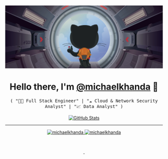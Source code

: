 ![](assets/images/header.png)

<p>
  <h1 align="center">
    <b>Hello there, I'm <a href="https://github.com/michaelkhanda">@michaelkhanda</a> 👋</b>
  </h1>
  <p align="center">
    <samp>( "👨‍💻 Full Stack Engineer" | "☁️ Cloud & Network Security Analyst" | "📈 Data Analyst" )</samp>
    
  </p>


<p align="center">
  <a href="https://github.com/michaelkhanda">
<img alt="GitHub Stats" src="https://github-readme-stats-sigma-five.vercel.app/api?username=michaelkhanda&show_icons=true&locale=en&theme=tokyonight&count_private=true&include_all_commits=true&hide_border=true" />
  </a>
</p>

-----
<p align="center">
  <a href="https://github.com/michaelkhanda">
    <img src="https://img.shields.io/badge/github-@michaelkhanda-211F1F?logo=github&logoColor=white&style=flat-square"  alt="michaelkhanda "/>
  </a>
  <a href="https://www.linkedin.com/in/michaelkhanda">
    <img src="https://img.shields.io/badge/linkedin-Michael_Khanda-0072B1?logo=linkedin&style=flat-square"  alt="michaelkhanda"/>
  </a>
</p>
<p align="center">
  <a href="https://x.com/justhandah">
    <img src="https://img.shields.io/badge/@justhandah-000000?logo=x&logoColor=white&style=flat-square"  alt=""/>
  </a>
</p>
<p align="center">
  <a href="https://michaelkhanda.github.io">
    <img src="https://img.shields.io/badge/website-michaelkhanda.github.io-1BC?logo=react&logoColor=white&style=flat-square"  alt=""/>
  </a>
  <a href="https://github.com/michaelkhanda">
    <img src="https://komarev.com/ghpvc/?username=michaelkhanda&label=Profile%20views&color=0e75b6&style=flat"  alt=""/>
  </a>
</p>
